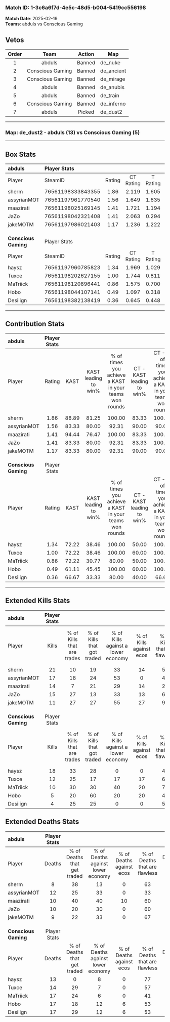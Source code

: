 ### Match ID: 1-3c6a6f7d-4e5c-48d5-b004-5419cc556198  
**Match Date**: 2025-02-19  
**Teams**: abduls vs Conscious Gaming  

## Vetos  

| Order | Team | Action | Map |
| :---: | :--: | :----: | --- |
| 1 | abduls | Banned | de_nuke |
| 2 | Conscious Gaming | Banned | de_ancient |
| 3 | Conscious Gaming | Banned | de_mirage |
| 4 | abduls | Banned | de_anubis |
| 5 | abduls | Banned | de_train |
| 6 | Conscious Gaming | Banned | de_inferno |
| 7 | abduls | Picked | de_dust2 |

---  

### **Map**: de_dust2 - abduls (13) vs Conscious Gaming (5)  
---  

## Box Stats  

| **abduls**           | Player Stats      |        |           |          |       |       |       |         |        |      |     |
| :- | :- | :-: | :-: | :-: | :-: | :-: | :-: | :-: | :-: | :-: | :-: |
| Player               | SteamID           | Rating | CT Rating | T Rating | KAST  |  ADR  | Kills | Assists | Deaths | K/D  | HS% |
| sherm                | 76561198333843355 |  1.86  |   2.119   |  1.605   | 88.89 | 108.9 |  21   |    5    |   8    | 2.63 | 66  |
| assyrianMOT          | 76561197961770540 |  1.56  |   1.649   |  1.635   | 83.33 | 115.4 |  17   |   10    |   12   | 1.42 | 52  |
| maazirati            | 76561198025169145 |  1.41  |   1.721   |  1.194   | 94.44 | 77.9  |  14   |    6    |   10   | 1.40 | 42  |
| JaZo                 | 76561198042321408 |  1.41  |   2.063   |  0.294   | 83.33 | 86.3  |  15   |    8    |   10   | 1.50 | 60  |
| jakeMOTM             | 76561197986021403 |  1.17  |   1.236   |  1.222   | 83.33 | 66.5  |  11   |    5    |   9    | 1.22 | 63  |
|                      |                   |        |           |          |       |       |       |         |        |      |     |
|                      |                   |        |           |          |       |       |       |         |        |      |     |
|                      |                   |        |           |          |       |       |       |         |        |      |     |
| **Conscious Gaming** | Player Stats      |        |           |          |       |       |       |         |        |      |     |
| Player               | SteamID           | Rating | CT Rating | T Rating | KAST  |  ADR  | Kills | Assists | Deaths | K/D  | HS% |
| haysz                | 76561197960785823 |  1.34  |   1.969   |  1.029   | 72.22 | 84.1  |  18   |    1    |   13   | 1.38 | 50  |
| Tuxce                | 76561198202627155 |  1.00  |   1.744   |  0.811   | 72.22 | 75.6  |  12   |    2    |   14   | 0.86 | 33  |
| MaTriick             | 76561198120896441 |  0.86  |   1.575   |  0.700   | 72.22 | 81.6  |  10   |    6    |   17   | 0.59 | 60  |
| Hobo                 | 76561198044107141 |  0.49  |   1.097   |  0.318   | 61.11 | 62.0  |   5   |    8    |   17   | 0.29 | 80  |
| Desiiign             | 76561198382138419 |  0.36  |   0.645   |  0.448   | 66.67 | 25.8  |   4   |    8    |   17   | 0.24 | 25  |
---  

## Contribution Stats  

| **abduls**           | Player Stats |       |                      |                                                        |                           |                                                             |                          |                                                            |
| :- | :-: | :-: | :-: | :-: | :-: | :-: | :-: | :-: |
| Player               |    Rating    | KAST  | KAST leading to win% | % of times you achieve a KAST in your teams won rounds | CT - KAST leading to win% | CT - % of times you achieve a KAST in your teams won rounds | T - KAST leading to win% | T - % of times you achieve a KAST in your teams won rounds |
| sherm                |     1.86     | 88.89 |        81.25         |                         100.00                         |           83.33           |                           100.00                            |          75.00           |                           100.00                           |
| assyrianMOT          |     1.56     | 83.33 |        80.00         |                         92.31                          |           90.00           |                            90.00                            |          60.00           |                           100.00                           |
| maazirati            |     1.41     | 94.44 |        76.47         |                         100.00                         |           83.33           |                           100.00                            |          60.00           |                           100.00                           |
| JaZo                 |     1.41     | 83.33 |        80.00         |                         92.31                          |           83.33           |                           100.00                            |          66.67           |                           66.67                            |
| jakeMOTM             |     1.17     | 83.33 |        80.00         |                         92.31                          |           90.00           |                            90.00                            |          60.00           |                           100.00                           |
|                      |              |       |                      |                                                        |                           |                                                             |                          |                                                            |
|                      |              |       |                      |                                                        |                           |                                                             |                          |                                                            |
|                      |              |       |                      |                                                        |                           |                                                             |                          |                                                            |
| **Conscious Gaming** | Player Stats |       |                      |                                                        |                           |                                                             |                          |                                                            |
| Player               |    Rating    | KAST  | KAST leading to win% | % of times you achieve a KAST in your teams won rounds | CT - KAST leading to win% | CT - % of times you achieve a KAST in your teams won rounds | T - KAST leading to win% | T - % of times you achieve a KAST in your teams won rounds |
| haysz                |     1.34     | 72.22 |        38.46         |                         100.00                         |           50.00           |                           100.00                            |          28.57           |                           100.00                           |
| Tuxce                |     1.00     | 72.22 |        38.46         |                         100.00                         |           60.00           |                           100.00                            |          25.00           |                           100.00                           |
| MaTriick             |     0.86     | 72.22 |        30.77         |                         80.00                          |           50.00           |                           100.00                            |          14.29           |                           50.00                            |
| Hobo                 |     0.49     | 61.11 |        45.45         |                         100.00                         |           60.00           |                           100.00                            |          33.33           |                           100.00                           |
| Desiiign             |     0.36     | 66.67 |        33.33         |                         80.00                          |           40.00           |                            66.67                            |          28.57           |                           100.00                           |
---  

## Extended Kills Stats  

| **abduls**           | Player Stats |                            |                            |                                    |                         |                              |                                 |                                       |                    |           |
| :- | :-: | :-: | :-: | :-: | :-: | :-: | :-: | :-: | :-: | :-: |
| Player               |    Kills     | % of Kills that are trades | % of Kills that got traded | % of Kills against a lower economy | % of Kills against ecos | % of Kills that are flawless | % of Kills that are close duels | % of Kills that are assisted by flash | Pistol Round Kills | AWP Kills |
| sherm                |      21      |             10             |             19             |                 33                 |           14            |              57              |                5                |                   5                   |         0          |     3     |
| assyrianMOT          |      17      |             18             |             24             |                 53                 |            0            |              47              |               18                |                   0                   |         0          |     3     |
| maazirati            |      14      |             7              |             21             |                 29                 |           14            |              29              |                0                |                   0                   |         0          |     1     |
| JaZo                 |      15      |             27             |             13             |                 33                 |           13            |              60              |                7                |                   0                   |         0          |     2     |
| jakeMOTM             |      11      |             27             |             27             |                 55                 |           27            |              91              |                0                |                   0                   |         1          |     1     |
|                      |              |                            |                            |                                    |                         |                              |                                 |                                       |                    |           |
|                      |              |                            |                            |                                    |                         |                              |                                 |                                       |                    |           |
|                      |              |                            |                            |                                    |                         |                              |                                 |                                       |                    |           |
| **Conscious Gaming** | Player Stats |                            |                            |                                    |                         |                              |                                 |                                       |                    |           |
| Player               |    Kills     | % of Kills that are trades | % of Kills that got traded | % of Kills against a lower economy | % of Kills against ecos | % of Kills that are flawless | % of Kills that are close duels | % of Kills that are assisted by flash | Pistol Round Kills | AWP Kills |
| haysz                |      18      |             33             |             28             |                 0                  |            0            |              44              |                6                |                   6                   |         1          |     4     |
| Tuxce                |      12      |             25             |             17             |                 17                 |           17            |              67              |                0                |                   8                   |         6          |     0     |
| MaTriick             |      10      |             30             |             30             |                 40                 |           20            |              70              |                0                |                   0                   |         0          |     0     |
| Hobo                 |      5       |             20             |             60             |                 20                 |           20            |              40              |               20                |                  20                   |         0          |     2     |
| Desiiign             |      4       |             25             |             25             |                 0                  |            0            |              50              |                0                |                   0                   |         0          |     0     |
## Extended Deaths Stats  

| **abduls**           | Player Stats |                             |                                   |                          |                               |                            |                           |               |
| :- | :-: | :-: | :-: | :-: | :-: | :-: | :-: | :-: |
| Player               |    Deaths    | % of Deaths that get traded | % of Deaths against lower economy | % of Deaths against ecos | % of Deaths that are flawless | % of Deaths that are close | % of Deaths while blinded | Deaths to AWP |
| sherm                |      8       |             38              |                13                 |            0             |              63               |             0              |            13             |       2       |
| assyrianMOT          |      12      |             25              |                33                 |            0             |              33               |             8              |             0             |       1       |
| maazirati            |      10      |             40              |                40                 |            10            |              60               |             0              |            10             |       1       |
| JaZo                 |      10      |             20              |                30                 |            0             |              60               |             0              |            10             |       1       |
| jakeMOTM             |      9       |             22              |                33                 |            0             |              67               |             11             |             0             |       2       |
|                      |              |                             |                                   |                          |                               |                            |                           |               |
|                      |              |                             |                                   |                          |                               |                            |                           |               |
|                      |              |                             |                                   |                          |                               |                            |                           |               |
| **Conscious Gaming** | Player Stats |                             |                                   |                          |                               |                            |                           |               |
| Player               |    Deaths    | % of Deaths that get traded | % of Deaths against lower economy | % of Deaths against ecos | % of Deaths that are flawless | % of Deaths that are close | % of Deaths while blinded | Deaths to AWP |
| haysz                |      13      |              0              |                 8                 |            0             |              77               |             0              |             8             |       0       |
| Tuxce                |      14      |             29              |                 7                 |            0             |              57               |             14             |             0             |       0       |
| MaTriick             |      17      |             24              |                 6                 |            0             |              41               |             6              |             0             |       1       |
| Hobo                 |      17      |             18              |                12                 |            6             |              53               |             12             |             0             |       0       |
| Desiiign             |      17      |             29              |                12                 |            6             |              53               |             0              |             0             |       0       |
